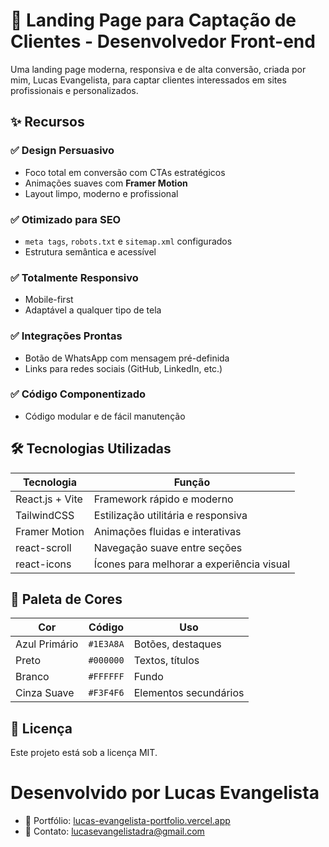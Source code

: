 # 🚀 Landing Page para Captação de Clientes - Desenvolvedor Front-end

Uma landing page moderna, responsiva e de alta conversão, criada por mim, Lucas Evangelista, para captar clientes interessados em sites profissionais e personalizados.

## ✨ Recursos

### ✅ Design Persuasivo
- Foco total em conversão com CTAs estratégicos
- Animações suaves com **Framer Motion**
- Layout limpo, moderno e profissional

### ✅ Otimizado para SEO
- `meta tags`, `robots.txt` e `sitemap.xml` configurados
- Estrutura semântica e acessível

### ✅ Totalmente Responsivo
- Mobile-first
- Adaptável a qualquer tipo de tela

### ✅ Integrações Prontas
- Botão de WhatsApp com mensagem pré-definida
- Links para redes sociais (GitHub, LinkedIn, etc.)

### ✅ Código Componentizado
- Código modular e de fácil manutenção

## 🛠 Tecnologias Utilizadas

| Tecnologia       | Função                                     |
|------------------|--------------------------------------------|
| React.js + Vite  | Framework rápido e moderno                 |
| TailwindCSS      | Estilização utilitária e responsiva        |
| Framer Motion    | Animações fluidas e interativas            |
| react-scroll     | Navegação suave entre seções               |
| react-icons      | Ícones para melhorar a experiência visual  |

## 🎨 Paleta de Cores

| Cor             | Código     | Uso                        |
|-----------------|------------|----------------------------|
| Azul Primário   | `#1E3A8A`  | Botões, destaques          |
| Preto           | `#000000`  | Textos, títulos            |
| Branco          | `#FFFFFF`  | Fundo                      |
| Cinza Suave     | `#F3F4F6`  | Elementos secundários      |

## 📜 Licença
Este projeto está sob a licença MIT.

# Desenvolvido por Lucas Evangelista
 - 🔗 Portfólio: [lucas-evangelista-portfolio.vercel.app](https://lucas-evangelista-portfolio.vercel.app)  
 - 📧 Contato: [lucasevangelistadra@gmail.com](mailto:lucasevangelistadra@gmail.com)

